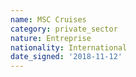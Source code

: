 ```yaml
---
name: MSC Cruises 
category: private_sector
nature: Entreprise
nationality: International
date_signed: '2018-11-12'
---
```

    